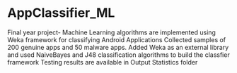 # AppClassifier_ML
Final year project- Machine Learning algorithms are implemented using Weka framework for classifying Android Applications
Collected samples of 200 genuine apps and 50 malware apps.
Added Weka as an external library and used NaiveBayes and J48 classification algorithms to build the classfier framework
Testing results are available in Output Statistics folder 

